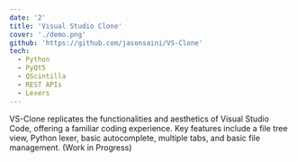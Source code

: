 ```yaml
---
date: '2'
title: 'Visual Studio Clone'
cover: './demo.png'
github: 'https://github.com/jasonsaini/VS-Clone'
tech:
  - Python
  - PyQt5
  - QScintilla
  - REST APIs
  - Lexers
---
```


VS-Clone replicates the functionalities and aesthetics of Visual Studio Code, offering a familiar coding experience. Key features include a file tree view, Python lexer, basic autocomplete, multiple tabs, and basic file management. (Work in Progress)

